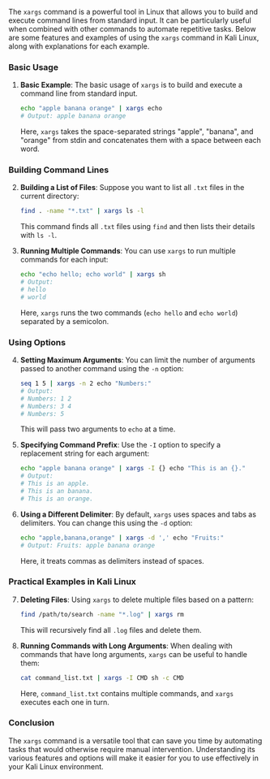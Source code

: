  The `xargs` command is a powerful tool in Linux that allows you to build and execute command lines from standard input. It can be particularly useful when combined with other commands to automate repetitive tasks. Below are some features and examples of using the `xargs` command in Kali Linux, along with explanations for each example.

### Basic Usage

1. **Basic Example**: The basic usage of `xargs` is to build and execute a command line from standard input.
    ```sh
    echo "apple banana orange" | xargs echo
    # Output: apple banana orange
    ```
    Here, `xargs` takes the space-separated strings "apple", "banana", and "orange" from stdin and concatenates them with a space between each word.

### Building Command Lines

2. **Building a List of Files**: Suppose you want to list all `.txt` files in the current directory:
    ```sh
    find . -name "*.txt" | xargs ls -l
    ```
    This command finds all `.txt` files using `find` and then lists their details with `ls -l`.

3. **Running Multiple Commands**: You can use `xargs` to run multiple commands for each input:
    ```sh
    echo "echo hello; echo world" | xargs sh
    # Output:
    # hello
    # world
    ```
    Here, `xargs` runs the two commands (`echo hello` and `echo world`) separated by a semicolon.

### Using Options

4. **Setting Maximum Arguments**: You can limit the number of arguments passed to another command using the `-n` option:
    ```sh
    seq 1 5 | xargs -n 2 echo "Numbers:"
    # Output:
    # Numbers: 1 2
    # Numbers: 3 4
    # Numbers: 5
    ```
    This will pass two arguments to `echo` at a time.

5. **Specifying Command Prefix**: Use the `-I` option to specify a replacement string for each argument:
    ```sh
    echo "apple banana orange" | xargs -I {} echo "This is an {}."
    # Output:
    # This is an apple.
    # This is an banana.
    # This is an orange.
    ```

6. **Using a Different Delimiter**: By default, `xargs` uses spaces and tabs as delimiters. You can change this using the `-d` option:
    ```sh
    echo "apple,banana,orange" | xargs -d ',' echo "Fruits:"
    # Output: Fruits: apple banana orange
    ```
    Here, it treats commas as delimiters instead of spaces.

### Practical Examples in Kali Linux

7. **Deleting Files**: Using `xargs` to delete multiple files based on a pattern:
    ```sh
    find /path/to/search -name "*.log" | xargs rm
    ```
    This will recursively find all `.log` files and delete them.

8. **Running Commands with Long Arguments**: When dealing with commands that have long arguments, `xargs` can be useful to handle them:
    ```sh
    cat command_list.txt | xargs -I CMD sh -c CMD
    ```
    Here, `command_list.txt` contains multiple commands, and `xargs` executes each one in turn.

### Conclusion

The `xargs` command is a versatile tool that can save you time by automating tasks that would otherwise require manual intervention. Understanding its various features and options will make it easier for you to use effectively in your Kali Linux environment.

